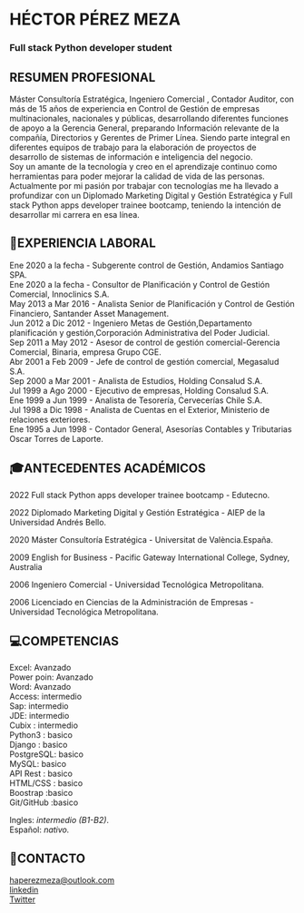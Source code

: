 # HÉCTOR PÉREZ MEZA
### Full stack Python developer student 

## RESUMEN PROFESIONAL
Máster Consultoría Estratégica, Ingeniero Comercial , Contador Auditor, con más de 15 años de experiencia en Control de Gestión de empresas multinacionales, nacionales y públicas, desarrollando diferentes funciones de apoyo a la Gerencia General, preparando Información relevante de la compañía, Directorios y Gerentes de Primer Línea. Siendo parte integral en diferentes equipos de trabajo para la elaboración de proyectos de desarrollo de sistemas de información e inteligencia del negocio.<br>
Soy un amante de la tecnología y creo en el aprendizaje continuo como herramientas para poder mejorar la calidad de vida de las personas.
Actualmente por mi pasión por trabajar con tecnologías me ha llevado a profundizar con un Diplomado Marketing Digital y Gestión Estratégica y Full stack Python apps developer trainee bootcamp, teniendo la intención de desarrollar mi carrera en esa línea.

## 🧰EXPERIENCIA LABORAL
Ene 2020 a la fecha - Subgerente control de Gestión, Andamios Santiago SPA.<br>
Ene 2020 a la fecha - Consultor de Planificación y Control de Gestión Comercial, Innoclinics S.A.<br>
May 2013 a Mar 2016 - Analista Senior de Planificación y Control de Gestión Financiero, Santander Asset Management.<br>
Jun 2012 a Dic 2012 - Ingeniero Metas de Gestión,Departamento planificación y gestión,Corporación Administrativa del Poder Judicial.<br>
Sep 2011 a May 2012 - Asesor de control de gestión comercial-Gerencia Comercial, Binaria, empresa Grupo CGE.<br>
Abr 2001 a Feb 2009 - Jefe de control de gestión comercial, Megasalud S.A.<br>
Sep 2000 a Mar 2001 - Analista de Estudios, Holding Consalud S.A.<br>
Jul 1999 a Ago 2000 - Ejecutivo de empresas, Holding Consalud S.A.<br>
Ene 1999 a Jun 1999 - Analista de Tesorería, Cervecerías Chile S.A.<br>
Jul 1998 a Dic 1998 - Analista de Cuentas en el Exterior, Ministerio de relaciones exteriores.<br>
Ene 1995 a Jun 1998 - Contador General, Asesorías Contables y Tributarias Oscar Torres de Laporte.<br>

## 🎓ANTECEDENTES ACADÉMICOS
2022 Full stack Python apps developer trainee bootcamp - Edutecno.

2022 Diplomado Marketing Digital y Gestión Estratégica - AIEP de la Universidad Andrés Bello.

2020 Máster Consultoría Estratégica - Universitat de València.España.

2009 English for Business - Pacific Gateway International College, Sydney, Australia

2006 Ingeniero Comercial - Universidad Tecnológica Metropolitana.

2006 Licenciado en Ciencias de la Administración de Empresas - Universidad Tecnológica Metropolitana.

## 💻COMPETENCIAS 
Excel:     Avanzado<br>
Power poin: Avanzado<br>
Word:       Avanzado<br>
Access:    intermedio<br>
Sap:        intermedio<br>
JDE:        intermedio<br>
Cubix :     intermedio<br>
Python3 :   basico<br>
Django  :   basico<br>
PostgreSQL: basico<br>
MySQL:      basico<br>
API Rest  : basico<br>
HTML/CSS  : basico<br>
Boostrap   :basico<br>
Git/GitHub :basico<br>
       

Ingles: *intermedio (B1-B2)*.<br>
Español: *nativo.*<br>

## 📩CONTACTO
haperezmeza@outlook.com<br>
[linkedin](https://www.linkedin.com/in/h%C3%A9ctor-p%C3%A9rez-meza/)<br>
[Twitter](https://twitter.com/hectorperezmez2)<br>
